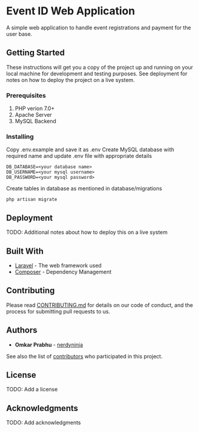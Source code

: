 # Event ID Web Application

A simple web application to handle event registrations and payment for the user base.

## Getting Started

These instructions will get you a copy of the project up and running on your local machine for development and testing purposes. See deployment for notes on how to deploy the project on a live system.

### Prerequisites

1. PHP verion 7.0+
2. Apache Server
3. MySQL Backend

### Installing

Copy .env.example and save it as .env
Create MySQL database with required name and update .env file with appropriate details
```
DB_DATABASE=<your database name>
DB_USERNAME=<your mysql username>
DB_PASSWORD=<your mysql password>
```
Create tables in database as mentioned in database/migrations
```
php artisan migrate
```


## Deployment

TODO: Additional notes about how to deploy this on a live system

## Built With

* [Laravel](https://laravel.com) - The web framework used
* [Composer](https://getcomposer.org) - Dependency Management

## Contributing

Please read [CONTRIBUTING.md](https://github.com/siesgst-tech/eventID-web/blob/master/CONTRIBUTING.md) for details on our code of conduct, and the process for submitting pull requests to us.

## Authors

* **Omkar Prabhu** - [nerdyninja](https://github.com/nerdyninja)

See also the list of [contributors](https://github.com/siesgst-tech/eventID-web/contributors) who participated in this project.

## License

TODO: Add a license

## Acknowledgments

TODO: Add acknowledgments
